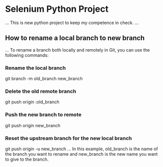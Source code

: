 # Selenium Python Project

...
This is new python project to keep my competence in check.
...

## How to rename a local branch to new branch
...
To rename a branch both locally and remotely in Git, you can use the following commands:

### Rename the local branch
git branch -m old_branch new_branch

### Delete the old remote branch
git push origin :old_branch

### Push the new branch to remote
git push origin new_branch

### Reset the upstream branch for the new local branch
git push origin -u new_branch
...
In this example, old_branch is the name of the branch you want to rename and new_branch is the new name you want to give to the branch.